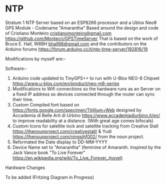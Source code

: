 # NTP
Stratum 1 NTP Server based on an ESP8266 processor and a Ublox Neo8 GPS Module - Codename "Amarantha"
Based around the design and code of Cristiano Monteiro <cristianomonteiro@gmail.com>
https://github.com/Montecri/GPSTimeServer
That is based on the work of Bruce E. Hall, W8BH <bhall66@gmail.com>
and the contributors on the Arduino forums https://forum.arduino.cc/t/ntp-time-server/192816/19

Modifications by myself are:-

Software:-

1. Arduino code updated to TinyGPS++ to run with U-Blox NEO-8 Chipset https://www.u-blox.com/en/product/neo-m8-series
2. Modifications to Wifi connections so the hardware runs as an Server on a fixed IP address so devices connected through the router can sync their time.
3. Custom Compiled font based on https://fonts.google.com/specimen/Titillium+Web designed by Accademia di Belle Arti di Urbino https://www.accademiadiurbino.it/en/ to improve readability at a distance. (With great age comes bifocals)
4. Custom Icons for satellite lock and satellite tracking from Creative Stall  https://thenounproject.com/creativestall/  & Yudi https://thenounproject.com/ningsihf002/ from the noun project.
5. Reformated the Date display to DD-MM-YYYY 
6. Device Name set to "Amarantha" (feminine of Amaranth. Inspired by the Jack Vance book "To Live Forever" https://en.wikipedia.org/wiki/To_Live_Forever_(novel)

Hardware Changes

To be added (Fritzing Diagram in Progress)
